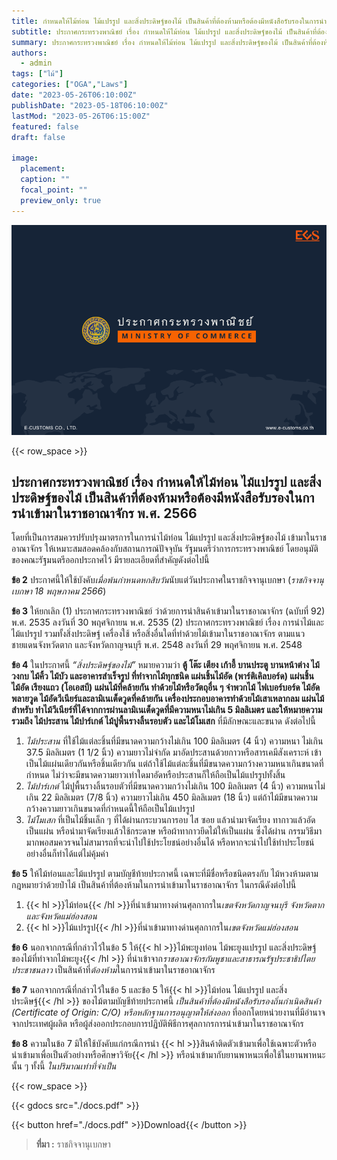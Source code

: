 ```yaml
---
title: กําหนดให้ไม้ท่อน ไม้แปรรูป และสิ่งประดิษฐ์ของไม้ เป็นสินค้าที่ต้องห้ามหรือต้องมีหนังสือรับรองในการนําเข้ามาในราชอาณาจักร  
subtitle: ประกาศกระทรวงพาณิชย์ เรื่อง กําหนดให้ไม้ท่อน ไม้แปรรูป และสิ่งประดิษฐ์ของไม้ เป็นสินค้าที่ต้องห้ามหรือต้องมีหนังสือรับรองในการนําเข้ามาในราชอาณาจักร  พ.ศ. 2566 
summary: ประกาศกระทรวงพาณิชย์ เรื่อง กําหนดให้ไม้ท่อน ไม้แปรรูป และสิ่งประดิษฐ์ของไม้ เป็นสินค้าที่ต้องห้ามหรือต้องมีหนังสือรับรองในการนําเข้ามาในราชอาณาจักร  พ.ศ. 2566 
authors:
  - admin
tags: ["ไม้"]
categories: ["OGA","Laws"]
date: "2023-05-26T06:10:00Z"
publishDate: "2023-05-18T06:10:00Z"
lastMod: "2023-05-26T06:15:00Z"
featured: false
draft: false

image:
  placement:
  caption: ""
  focal_point: ""
  preview_only: true
---
```


![](featured.png)

{{< row_space >}}

## ประกาศกระทรวงพาณิชย์ เรื่อง กําหนดให้ไม้ท่อน ไม้แปรรูป และสิ่งประดิษฐ์ของไม้ เป็นสินค้าที่ต้องห้ามหรือต้องมีหนังสือรับรองในการนําเข้ามาในราชอาณาจักร  พ.ศ. 2566 

โดยที่เป็นการสมควรปรับปรุงมาตรการในการนําไม้ท่อน ไม้แปรรูป และสิ่งประดิษฐ์ของไม้ เข้ามาในราชอาณาจักร ให้เหมาะสมสอดคล้องกับสถานการณ์ปัจจุบัน รัฐมนตรีว่าการกระทรวงพาณิชย์ โดยอนุมัติของคณะรัฐมนตรีออกประกาศไว้ มีรายละเอียดที่สำคัญดังต่อไปนี้

**ข้อ 2** ประกาศนี้ให้ใช้บังคับ*เมื่อพ้นกําหนดหกสิบวัน*นับแต่วันประกาศในราชกิจจานุเบกษา (*ราชกิจจานุเบกษา 18 พฤษภาคม 2566*)

**ข้อ 3** ให้ยกเลิก
(1) ประกาศกระทรวงพาณิชย์ ว่าด้วยการนําสินค้าเข้ามาในราชอาณาจักร (ฉบับที่ 92) พ.ศ. 2535 ลงวันที่ 30 พฤศจิกายน พ.ศ. 2535
(2) ประกาศกระทรวงพาณิชย์ เรื่อง การนําไม้และไม้แปรรูป รวมทั้งสิ่งประดิษฐ์ เครื่องใช้ หรือสิ่งอื่นใดที่ทําด้วยไม้เข้ามาในราชอาณาจักร ตามแนวชายแดนจังหวัดตาก และจังหวัดกาญจนบุรี พ.ศ. 2548 ลงวันที่ 29 พฤศจิกายน พ.ศ. 2548

**ข้อ 4** ในประกาศนี้
*“สิ่งประดิษฐ์ของไม้”* หมายความว่า **ตู้ โต๊ะ เตียง เก้าอี้ บานประตู บานหน้าต่าง ไม้วงกบ ไม้คิ้ว ไม้บัว และอาคารสําเร็จรูป ที่ทําจากไม้ทุกชนิด แผ่นชิ้นไม้อัด (พาร์ติเคิลบอร์ด) แผ่นชิ้นไม้อัด เรียงแถว (โอเอสบี) แผ่นไม้ที่คล้ายกัน ทําด้วยไม้หรือวัตถุอื่น ๆ จําพวกไม้ ไฟเบอร์บอร์ด ไม้อัดพลายวูด ไม้อัดวีเนียร์และลามิเนเต็ดวูดที่คล้ายกัน เครื่องประกอบอาคารทําด้วยไม้เสาเหลากลม แผ่นไม้สําหรับ ทําไม้วีเนียร์ที่ได้จากการผ่านลามิเนเต็ดวูดที่มีความหนาไม่เกิน 5 มิลลิเมตร และให้หมายความรวมถึง ไม้ประสาน ไม้ปาร์เกต์ ไม้ปูพื้นรางลิ้นรอบตัว และไม้โมเสก** ที่มีลักษณะและขนาด ดังต่อไปนี้

1.	*ไม้ประสาน* ที่ใช้ไม้แต่ละชิ้นที่มีขนาดความกว้างไม่เกิน 100 มิลลิเมตร (4 นิ้ว) ความหนา ไม่เกิน 37.5 มิลลิเมตร (1 1/2 นิ้ว) ความยาวไม่จํากัด มาอัดประสานด้วยกาวหรือสารเคมีสังเคราะห์ เข้าเป็นไม้แผ่นเดียวกันหรือชิ้นเดียวกัน แต่ถ้าใช้ไม้แต่ละชิ้นที่มีขนาดความกว้างความหนาเกินขนาดที่กําหนด ไม่ว่าจะมีขนาดความยาวเท่าใดมาอัดหรือประสานก็ให้ถือเป็นไม้แปรรูปทั้งสิ้น
2.	*ไม้ปาร์เกต์* ไม้ปูพื้นรางลิ้นรอบตัวที่มีขนาดความกว้างไม่เกิน 100 มิลลิเมตร (4 นิ้ว)  ความหนาไม่เกิน 22 มิลลิเมตร (7/8 นิ้ว) ความยาวไม่เกิน 450 มิลลิเมตร (18 นิ้ว) แต่ถ้าไม้มีขนาดความกว้างความยาวเกินขนาดที่กําหนดนี้ให้ถือเป็นไม้แปรรูป
3.	*ไม้โมเสก* ที่เป็นไม้ชิ้นเล็ก ๆ ที่ได้ผ่านกระบวนการอบ ไส ซอย แล้วนํามาจัดเรียง ทากาวแล้วอัดเป็นแผ่น หรือนํามาจัดเรียงแล้วใช้กระดาษ หรือผ้าทากาวยึดไม้ให้เป็นแผ่น ซึ่งได้ผ่าน กรรมวิธีมามากพอสมควรจนไม่สามารถที่จะนําไปใช้ประโยชน์อย่างอื่นได้ หรือหากจะนําไปใช้ทําประโยชน์อย่างอื่นก็ทําได้แต่ไม่คุ้มค่า

**ข้อ 5** ให้ไม้ท่อนและไม้แปรรูป ตามบัญชีท้ายประกาศนี้ เฉพาะที่มีชื่อหรือชนิดตรงกับ ไม้หวงห้ามตามกฎหมายว่าด้วยป่าไม้ เป็นสินค้าที่ต้องห้ามในการนําเข้ามาในราชอาณาจักร ในกรณีดังต่อไปนี้
1.	{{< hl >}}ไม้ท่อน{{< /hl >}}ที่นําเข้ามาทางด่านศุลกากรใน*เขตจังหวัดกาญจนบุรี จังหวัดตาก และจังหวัดแม่ฮ่องสอน*
2.	{{< hl >}}ไม้แปรรูป{{< /hl >}}ที่นําเข้ามาทางด่านศุลกากรใน*เขตจังหวัดแม่ฮ่องสอน*

**ข้อ 6** นอกจากกรณีที่กล่าวไว้ในข้อ 5 ให้{{< hl >}}ไม้พะยูงท่อน ไม้พะยูงแปรรูป และสิ่งประดิษฐ์ ของไม้ที่ทําจากไม้พะยูง{{< /hl >}} ที่นําเข้าจาก*ราชอาณาจักรกัมพูชาและสาธารณรัฐประชาธิปไตยประชาชนลาว* เป็นสินค้าที่*ต้องห้าม*ในการนําเข้ามาในราชอาณาจักร

**ข้อ 7** นอกจากกรณีที่กล่าวไว้ในข้อ 5 และข้อ 5 ให้{{< hl >}}ไม้ท่อน ไม้แปรรูป และสิ่งประดิษฐ์{{< /hl >}} ของไม้ตามบัญชีท้ายประกาศนี้ *เป็นสินค้าที่ต้องมีหนังสือรับรองถิ่นกําเนิดสินค้า (Certificate of Origin: C/O) หรือหลักฐานการอนุญาตให้ส่งออก* ที่ออกโดยหน่วยงานที่มีอํานาจจากประเทศผู้ผลิต หรือผู้ส่งออกประกอบการปฏิบัติพิธีการศุลกากรการนําเข้ามาในราชอาณาจักร

**ข้อ 8** ความในข้อ 7 มิให้ใช้บังคับแก่กรณีการนํา {{< hl >}}สินค้าติดตัวเข้ามาเพื่อใช้เฉพาะตัวหรือ นําเข้ามาเพื่อเป็นตัวอย่างหรือศึกษาวิจัย{{< /hl >}} หรือนําเข้ามากับยานพาหนะเพื่อใช้ในยานพาหนะนั้น ๆ ทั้งนี้ *ในปริมาณเท่าที่จําเป็น*



{{< row_space >}}

{{< gdocs src="./docs.pdf" >}}


{{< button href="./docs.pdf" >}}Download{{< /button >}}




> **ที่มา :** ราชกิจจานุเบกษา


